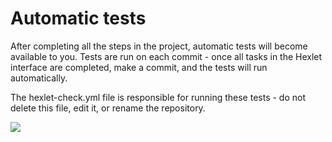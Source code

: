 # Automatic tests

After completing all the steps in the project, automatic tests will become available to you. Tests are run on each commit - once all tasks in the Hexlet interface are completed, make a commit, and the tests will run automatically.

The hexlet-check.yml file is responsible for running these tests - do not delete this file, edit it, or rename the repository.

<a href="https://codeclimate.com/github/19victoria88n/frontend-project-46/test_coverage"><img src="https://api.codeclimate.com/v1/badges/4612d4b87b4ec67324ef/test_coverage" /></a>
